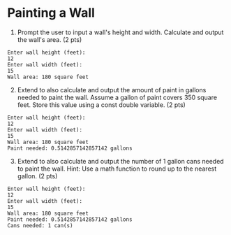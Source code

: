 # Painting a Wall

1. Prompt the user to input a wall's height and width. Calculate and output the wall's area. (2 pts)

```
Enter wall height (feet):
12
Enter wall width (feet):
15
Wall area: 180 square feet
```

2. Extend to also calculate and output the amount of paint in gallons needed to paint the wall. Assume a gallon of paint covers 350 square feet. Store this value using a const double variable. (2 pts)

```
Enter wall height (feet):
12
Enter wall width (feet):
15
Wall area: 180 square feet
Paint needed: 0.5142857142857142 gallons
```

3. Extend to also calculate and output the number of 1 gallon cans needed to paint the wall. Hint: Use a math function to round up to the nearest gallon. (2 pts)

```
Enter wall height (feet):
12
Enter wall width (feet):
15
Wall area: 180 square feet
Paint needed: 0.5142857142857142 gallons
Cans needed: 1 can(s)
```